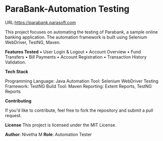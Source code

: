 # ParaBank-Automation Testing

URL:https://parabank.parasoft.com

This project focuses on automating the testing of Parabank, a sample online banking application. The automation framework is built using Selenium WebDriver, TestNG, Maven.

**Features Tested**
•	User Login & Logout
•	Account Overview
•	Fund Transfers
•	Bill Payments
•	Account Registration
•	Transaction History Validation.

**Tech Stack**

Programming Language: Java
Automation Tool: Selenium WebDriver
Testing Framework: TestNG
Build Tool: Maven
Reporting: Extent Reports, TestNG Reports


**Contributing**

If you'd like to contribute, feel free to fork the repository and submit a pull request.

**License**
This project is licensed under the MIT License.

**Author**: Nivetha M 
**Role**: Automation Tester

